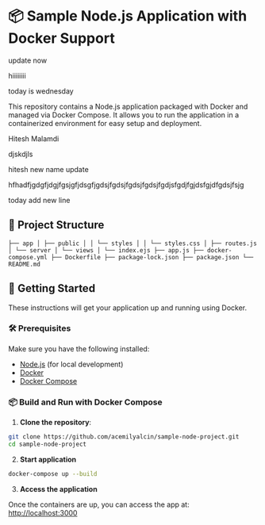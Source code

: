# 📦 Sample Node.js Application with Docker Support

update now

hiiiiiiii

today is wednesday

This repository contains a Node.js application packaged with Docker and managed via Docker Compose. It allows you to run the application in a containerized environment for easy setup and deployment.

Hitesh Malamdi

djskdjls

hitesh new name update

hfhadfjgdgfjdgjfgsjgfjdsgfjgdsjfgdsjfgdsjfgdsjfgdjsfgdjfgjdsfgjdfgdsjfsjg

today add new line


## 📁 Project Structure

``` ├── app │ ├── public │ │ └── styles │ │ └── styles.css │ ├── routes.js │ └── server │ └── views │ └── index.ejs ├── app.js ├── docker-compose.yml ├── Dockerfile ├── package-lock.json ├── package.json └── README.md ```


## 🚀 Getting Started

These instructions will get your application up and running using Docker.

### 🛠️ Prerequisites

Make sure you have the following installed:

- [Node.js](https://nodejs.org/) (for local development)
- [Docker](https://www.docker.com/get-started)
- [Docker Compose](https://docs.docker.com/compose/)

### 📦 Build and Run with Docker Compose

1. **Clone the repository**:

```bash
git clone https://github.com/acemilyalcin/sample-node-project.git
cd sample-node-project
```

2. **Start application**

```bash
docker-compose up --build
```

3. **Access the application**

Once the containers are up, you can access the app at: [http://localhost:3000](http://localhost:3000)

